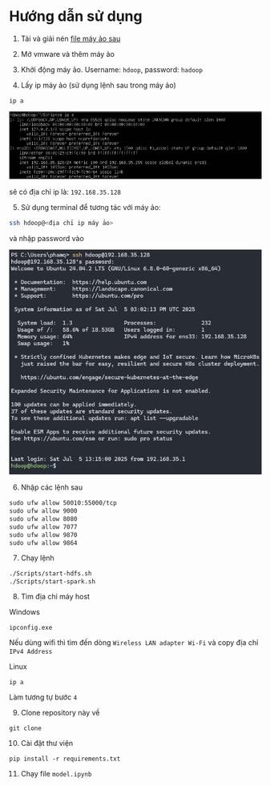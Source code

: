 # Hướng dẫn sử dụng
1. Tải và giải nén <a href="https://drive.google.com/file/d/15XK-jNDjznGzeXRSmXOt5ZBr8xpOd5PD/view?usp=drive_link"> file máy ảo sau</a>

2. Mở vmware và thêm máy ảo

3. Khởi động máy ảo. Username: ```hdoop```, password: ```hadoop```

4. Lấy ip máy ảo (sử dụng lệnh sau trong máy ảo)
```
ip a
```
<img src="./image/ip_vm.png">

sẽ có địa chỉ ip là: ```192.168.35.128```

5. Sử dụng terminal để tương tác với máy ảo:
``` bash
ssh hdoop@<địa chỉ ip máy ảo>
```

và nhập password vào

<img src="./image/connect.png">

6. Nhập các lệnh sau
```
sudo ufw allow 50010:55000/tcp
sudo ufw allow 9000
sudo ufw allow 8080
sudo ufw allow 7077
sudo ufw allow 9870
sudo ufw allow 9864
```

7. Chạy lệnh
```
./Scripts/start-hdfs.sh
./Scripts/start-spark.sh
```

8. Tìm địa chỉ máy host

Windows
```
ipconfig.exe
```

Nếu dùng wifi thì tìm đến dòng ```Wireless LAN adapter Wi-Fi``` và copy địa chỉ ```IPv4 Address```

Linux
```
ip a
```

Làm tương tự bước ```4```

9. Clone repository này về
```
git clone 
```

10. Cài đặt thư viện
```
pip install -r requirements.txt
```

11. Chạy file ```model.ipynb```